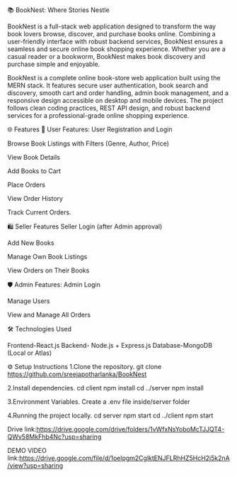 📚 BookNest: Where Stories Nestle

   BookNest is a full-stack web application designed to transform the way book lovers browse, discover, and purchase books online. Combining a user-friendly interface with robust backend services, BookNest ensures a seamless and secure online book shopping experience. Whether you are a casual reader or a bookworm, BookNest makes book discovery and purchase simple and enjoyable.

   BookNest is a complete online book-store web application built using the MERN stack. It features secure user authentication, book search and discovery, smooth cart and order handling, admin book management, and a responsive design accessible on desktop and mobile devices. The project follows clean coding practices, REST API design, and robust backend services for a professional-grade online shopping experience.

🌐 Features
👤 User Features:
User Registration and Login 

Browse Book Listings with Filters (Genre, Author, Price)

View Book Details

Add Books to Cart

Place Orders

View Order History

Track Current Orders.

🛍️ Seller Features 
Seller Login (after Admin approval)

Add New Books

Manage Own Book Listings 

View Orders on Their Books

🛡️ Admin Features:
Admin Login

Manage Users 

View and Manage All Orders

🛠️ Technologies Used

Frontend-React.js
Backend-	Node.js + Express.js
Database-MongoDB (Local or Atlas)

⚙️ Setup Instructions
   1.Clone the repository. git clone https://github.com/sreejapotharlanka/BookNest
   
   2.Install dependencies. cd client npm install cd ../server npm install

   3.Environment Variables. Create a .env file inside/server folder

   4.Running the project locally. cd server npm start cd ../client npm start

   Drive link:https://drive.google.com/drive/folders/1vWfxNsYoboMcTJJQT4-QWv58MkFhb4Nc?usp=sharing
   
   DEMO VIDEO link:https://drive.google.com/file/d/1oelpgm2CglktENJFLRhHZ5HcH2j5k2nA/view?usp=sharing
